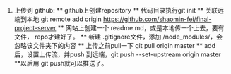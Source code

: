 <!--
 * @Description: 
 * @version: 1.0
 * @Author: shaomin fei
 * @Date: 2020-08-16 13:38:23
 * @LastEditors: shaomin fei
 * @LastEditTime: 2020-08-16 14:02:05
-->
1. 上传到  github:
**  github上创建repository
**  代码目录执行git init
** 关联远端到本地 git remote add origin https://github.com/shaomin-fei/final-project-server
** 网站上创建一个 readme.md，或是本地传一个上去，要有文件， repo才建好了。
** 新建 .gitignore文件，添加 /node_modules/，会忽略该文件夹下的内容
** 上传之前pull一下 git pull origin master
** add 后，设置上传流，并push 到远端，git push --set-upstream origin master
**以后用 git push就可以推送了。
